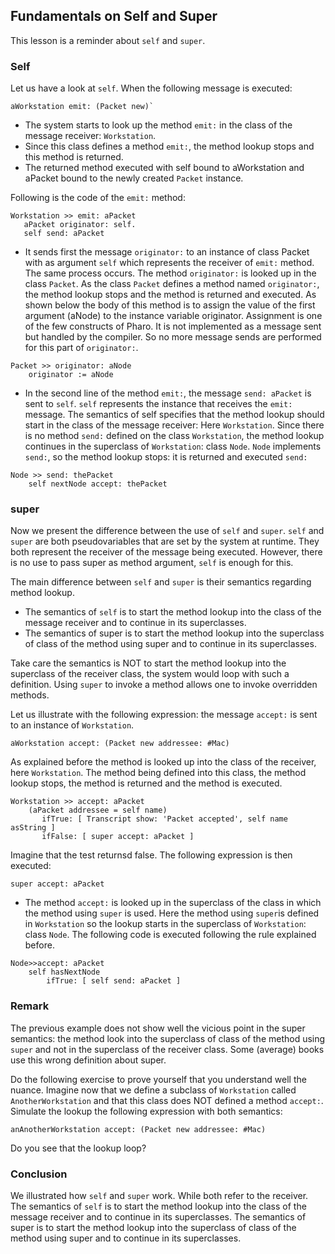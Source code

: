 ## Fundamentals on Self and Super


This lesson is a reminder about `self` and `super`.

### Self
Let us have a look at `self`. When the following message is executed: 

```
aWorkstation emit: (Packet new)`
```

- The system starts to look up the method `emit:` in the class of the message receiver: `Workstation`.
- Since this class defines a method `emit:`, the method lookup stops and this method is returned.
- The returned method executed with self bound to aWorkstation and aPacket bound to the newly created `Packet` instance.

Following is the code of the `emit:` method:
```
Workstation >> emit: aPacket
   aPacket originator: self.
   self send: aPacket
```

- It sends first the message `originator:` to an instance of class Packet with as argument `self` which represents the receiver of `emit:` method. The same process occurs. The method `originator:` is looked up in the class `Packet`. As the class `Packet` defines a method named `originator:`, the method lookup stops and the method is returned and executed. As shown below the body of this method is to assign the value of the first argument (aNode) to the instance variable originator. Assignment is one of the few constructs of Pharo. It is not implemented as a message sent but handled by the compiler. So no more message sends are performed for this part of `originator:`.
```
Packet >> originator: aNode
    originator := aNode
```
- In the second line of the method `emit:`, the message `send: aPacket` is sent to `self`. `self` represents the instance that receives the `emit:` message. The semantics of self specifies that the method lookup should start in the class of the message receiver: Here `Workstation`. Since there is no method `send:` defined on the class `Workstation`, the method lookup continues in the superclass of `Workstation`: class `Node`. `Node` implements `send:`, so the method lookup stops: it is returned and executed `send:`

```
Node >> send: thePacket
    self nextNode accept: thePacket
```

### super

Now we present the difference between the use of `self` and `super`. `self` and `super` are both pseudovariables
that are set by the system at runtime. They both represent the receiver of the message
being executed. However, there is no use to pass super as method argument, `self` is enough for this.

The main difference between `self` and `super` is their semantics regarding method lookup.
- The semantics of `self` is to start the method lookup into the class of the message receiver and to continue in its superclasses.
- The semantics of super is to start the method lookup into the superclass of class of the method using super and to continue in its superclasses. 

Take care the semantics is NOT to start the method lookup into the superclass of the receiver class, the system would loop with such a definition. Using `super` to invoke a method allows one to invoke
overridden methods.

Let us illustrate with the following expression: the message `accept:` is sent to an instance of `Workstation`.

```
aWorkstation accept: (Packet new addressee: #Mac)
```

As explained before the method is looked up into the class of the receiver, here `Workstation`. The
method being defined into this class, the method lookup stops, the method is returned and the method is executed.

```
Workstation >> accept: aPacket
    (aPacket addressee = self name)
       ifTrue: [ Transcript show: 'Packet accepted', self name asString ]
       ifFalse: [ super accept: aPacket ]
```

Imagine that the test returnsd false. The following expression is then executed:

```
super accept: aPacket
```

- The method `accept:` is looked up in the superclass of the class in which the method using `super` is used. Here the method using `super`is defined in `Workstation` so the lookup starts in the superclass of `Workstation`: class `Node`. The following code is executed following the rule explained before.


```
Node>>accept: aPacket
    self hasNextNode
        ifTrue: [ self send: aPacket ]
```

### Remark
The previous example does not show well the vicious point in the super semantics: the
method look into the superclass of class of the method using `super` and not in the superclass of the receiver class.
Some (average) books use this wrong definition about super. 

Do the following exercise to prove yourself that you understand well the nuance. Imagine now that we define a subclass of `Workstation` called `AnotherWorkstation` and that this class does NOT defined a method `accept:`. Simulate the lookup  the following expression with both semantics:

```
anAnotherWorkstation accept: (Packet new addressee: #Mac)
```

Do you see that the lookup loop?

### Conclusion

We illustrated how `self` and `super` work. While both refer to the receiver. The semantics of `self` is to start the method lookup into the class of the message receiver and to continue in its superclasses.
The semantics of super is to start the method lookup into the superclass of class of the method using super and to continue in its superclasses. 